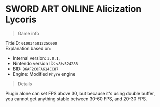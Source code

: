 # SWORD ART ONLINE Alicization Lycoris

> Game info

TitleID: `010034501225C000`<br>
Explanation based on:
- Internal version: `3.0.1`, 
- Nintendo version ID: `v8`/`v524288`
- BID: `B6AF2C0FA614CC87`
- Engine: Modified `Phyre` engine

> Details

Plugin alone can set FPS above 30, but because it's using double buffer, you cannot get anything stable between 30-60 FPS, and 20-30 FPS.